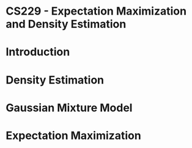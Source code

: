 # CS229 - Expectation Maximization and Density Estimation  

# Introduction 

# Density Estimation 


# Gaussian Mixture Model 


# Expectation Maximization 

